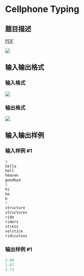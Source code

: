 # Cellphone Typing

## 题目描述

[problemUrl]: https://uva.onlinejudge.org/index.php?option=com_onlinejudge&Itemid=8&category=441&page=show_problem&problem=3971

[PDF](https://uva.onlinejudge.org/external/125/p12526.pdf)

![](https://cdn.luogu.com.cn/upload/vjudge_pic/UVA12526/83d98247b555f482d053a799c133abeb544ba9be.png)

## 输入输出格式

### 输入格式

![](https://cdn.luogu.com.cn/upload/vjudge_pic/UVA12526/76e6d172e0a4f8871e44cddb86e6ad22b4389ce0.png)

### 输出格式

![](https://cdn.luogu.com.cn/upload/vjudge_pic/UVA12526/4a41f664bea6ab4363022e7a360b11aa57519cbc.png)

## 输入输出样例

### 输入样例 #1

```cpp
4
hello
hell
heaven
goodbye
3
hi
he
h
7
structure
structures
ride
riders
stress
solstice
ridiculous
```


### 输出样例 #1

```cpp
2.00
1.67
2.71
```



